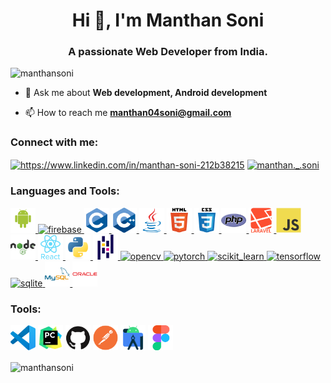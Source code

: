 <h1 align="center">Hi 👋, I'm Manthan Soni</h1>
<h3 align="center">A passionate Web Developer from India.</h3>

<p align="left"> <img src="https://komarev.com/ghpvc/?username=manthansoni&label=Profile%20views&color=0e75b6&style=flat" alt="manthansoni" /> </p>

- 💬 Ask me about **Web development, Android development**

- 📫 How to reach me **manthan04soni@gmail.com**

<h3 align="left">Connect with me:</h3>
<p align="left">
<a href="https://linkedin.com/in/https://www.linkedin.com/in/manthan-soni-212b38215" target="blank"><img align="center" src="https://raw.githubusercontent.com/rahuldkjain/github-profile-readme-generator/master/src/images/icons/Social/linked-in-alt.svg" alt="https://www.linkedin.com/in/manthan-soni-212b38215" height="30" width="40" /></a>
<a href="https://instagram.com/manthan._.soni" target="blank"><img align="center" src="https://raw.githubusercontent.com/rahuldkjain/github-profile-readme-generator/master/src/images/icons/Social/instagram.svg" alt="manthan._.soni" height="30" width="40" /></a>
</p>

<h3 align="left">Languages and Tools:</h3>
<p align="left"> 
  <a href="https://developer.android.com" target="_blank" rel="noreferrer"> <img src="https://raw.githubusercontent.com/devicons/devicon/master/icons/android/android-original-wordmark.svg" alt="android" width="40" height="40"/> </a> 
    <a href="https://firebase.google.com/" target="_blank" rel="noreferrer"> <img src="https://www.vectorlogo.zone/logos/firebase/firebase-icon.svg" alt="firebase" width="40" height="40"/> </a> 
  <a href="https://www.cprogramming.com/" target="_blank" rel="noreferrer"> <img src="https://raw.githubusercontent.com/devicons/devicon/master/icons/c/c-original.svg" alt="c" width="40" height="40"/> </a> 
  <a href="https://www.w3schools.com/cpp/" target="_blank" rel="noreferrer"> <img src="https://raw.githubusercontent.com/devicons/devicon/master/icons/cplusplus/cplusplus-original.svg" alt="cplusplus" width="40" height="40"/> </a> 
  <a href="https://www.java.com" target="_blank" rel="noreferrer"> <img src="https://raw.githubusercontent.com/devicons/devicon/master/icons/java/java-original.svg" alt="java" width="40" height="40"/> </a> 
  <a href="https://www.w3.org/html/" target="_blank" rel="noreferrer"> <img src="https://raw.githubusercontent.com/devicons/devicon/master/icons/html5/html5-original-wordmark.svg" alt="html5" width="40" height="40"/> </a> 
  <a href="https://www.w3schools.com/css/" target="_blank" rel="noreferrer"> <img src="https://raw.githubusercontent.com/devicons/devicon/master/icons/css3/css3-original-wordmark.svg" alt="css3" width="40" height="40"/> </a> 
  <a href="https://www.php.net" target="_blank" rel="noreferrer"> <img src="https://raw.githubusercontent.com/devicons/devicon/master/icons/php/php-original.svg" alt="php" width="40" height="40"/> </a>
  <a href="https://laravel.com/" target="_blank" rel="noreferrer"> <img src="https://raw.githubusercontent.com/devicons/devicon/master/icons/laravel/laravel-plain-wordmark.svg" alt="laravel" width="40" height="40"/> </a> 
  <a href="https://developer.mozilla.org/en-US/docs/Web/JavaScript" target="_blank" rel="noreferrer"> <img src="https://raw.githubusercontent.com/devicons/devicon/master/icons/javascript/javascript-original.svg" alt="javascript" width="40" height="40"/> </a> 
  <a href="https://nodejs.org" target="_blank" rel="noreferrer"> <img src="https://raw.githubusercontent.com/devicons/devicon/master/icons/nodejs/nodejs-original-wordmark.svg" alt="nodejs" width="40" height="40"/> </a>
  <a href="https://reactjs.org/" target="_blank" rel="noreferrer"> <img src="https://raw.githubusercontent.com/devicons/devicon/master/icons/react/react-original-wordmark.svg" alt="react" width="40" height="40"/> </a> 
  <a href="https://www.python.org" target="_blank" rel="noreferrer"> <img src="https://raw.githubusercontent.com/devicons/devicon/master/icons/python/python-original.svg" alt="python" width="40" height="40"/> </a> 
  <a href="https://pandas.pydata.org/" target="_blank" rel="noreferrer"> <img src="https://raw.githubusercontent.com/devicons/devicon/2ae2a900d2f041da66e950e4d48052658d850630/icons/pandas/pandas-original.svg" alt="pandas" width="40" height="40"/> </a> 
  <a href="https://opencv.org/" target="_blank" rel="noreferrer"> <img src="https://www.vectorlogo.zone/logos/opencv/opencv-icon.svg" alt="opencv" width="40" height="40"/> </a>
  <a href="https://pytorch.org/" target="_blank" rel="noreferrer"> <img src="https://www.vectorlogo.zone/logos/pytorch/pytorch-icon.svg" alt="pytorch" width="40" height="40"/> </a> 
  <a href="https://scikit-learn.org/" target="_blank" rel="noreferrer"> <img src="https://upload.wikimedia.org/wikipedia/commons/0/05/Scikit_learn_logo_small.svg" alt="scikit_learn" width="40" height="40"/> </a> 
  <a href="https://www.tensorflow.org" target="_blank" rel="noreferrer"> <img src="https://www.vectorlogo.zone/logos/tensorflow/tensorflow-icon.svg" alt="tensorflow" width="40" height="40"/> </a> 
<a href="https://www.sqlite.org/" target="_blank" rel="noreferrer"> <img src="https://www.vectorlogo.zone/logos/sqlite/sqlite-icon.svg" alt="sqlite" width="40" height="40"/> </a> 
  <a href="https://www.mysql.com/" target="_blank" rel="noreferrer"> <img src="https://raw.githubusercontent.com/devicons/devicon/master/icons/mysql/mysql-original-wordmark.svg" alt="mysql" width="40" height="40"/> </a> 
  <a href="https://www.oracle.com/" target="_blank" rel="noreferrer"> <img src="https://raw.githubusercontent.com/devicons/devicon/master/icons/oracle/oracle-original.svg" alt="oracle" width="40" height="40"/> </a> 

</p>
  
<h3 align:"left">Tools:</h3>
<p>
  <img src="https://raw.githubusercontent.com/devicons/devicon/master/icons/vscode/vscode-original.svg" alt="vscode" width="40" height="40"/>
  <img src="https://raw.githubusercontent.com/devicons/devicon/master/icons/pycharm/pycharm-original.svg" alt="pycharm" width="40" height="40"/>
  <img src="https://raw.githubusercontent.com/devicons/devicon/master/icons/github/github-original.svg" alt="github" width="40" height="40"/>
  <img src="https://raw.githubusercontent.com/devicons/devicon/master/icons/postman/postman-original.svg" alt="postman" width="40" height="40"/>
  <img src="https://raw.githubusercontent.com/devicons/devicon/master/icons/androidstudio/androidstudio-original.svg" alt="androidstudio" width="40" height="40"/>
  <img src="https://raw.githubusercontent.com/devicons/devicon/master/icons/figma/figma-original.svg" alt="figma" width="40" height="40"/>
</p>


<p><img align="center" src="https://github-readme-streak-stats.herokuapp.com/?user=manthansoni&" alt="manthansoni" /></p>

